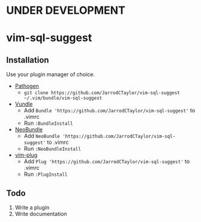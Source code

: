 # UNDER DEVELOPMENT

# vim-sql-suggest

## Installation

Use your plugin manager of choice.

- [Pathogen](https://github.com/tpope/vim-pathogen)
  - `git clone https://github.com/JarrodCTaylor/vim-sql-suggest ~/.vim/bundle/vim-sql-suggest`
- [Vundle](https://github.com/gmarik/vundle)
  - Add `Bundle 'https://github.com/JarrodCTaylor/vim-sql-suggest'` to .vimrc
  - Run `:BundleInstall`
- [NeoBundle](https://github.com/Shougo/neobundle.vim)
  - Add `NeoBundle 'https://github.com/JarrodCTaylor/vim-sql-suggest'` to .vimrc
  - Run `:NeoBundleInstall`
- [vim-plug](https://github.com/junegunn/vim-plug)
  - Add `Plug 'https://github.com/JarrodCTaylor/vim-sql-suggest'` to .vimrc
  - Run `:PlugInstall`

## Todo

1. Write a plugin
2. Write documentation
